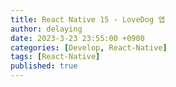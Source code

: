 ```yaml
---
title: React Native 15 - LoveDog 앱
author: delaying
date: 2023-3-23 23:55:00 +0900
categories: [Develop, React-Native]
tags: [React-Native]
published: true
---
```

